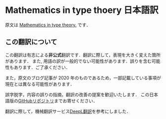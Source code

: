 # Mathematics in type thoery 日本語訳

原文は [Mathematics in type theory.](https://xenaproject.wordpress.com/2020/06/20/mathematics-in-type-theory/) です．

## この翻訳について

この翻訳は有志による**非公式**翻訳です．翻訳に際して，表現を大きく変えた箇所があります．
また, 用語の訳が一般的でない可能性があります．誤りを含む可能性もあります．ご了承ください．

また，原文のブログ記事が 2020 年のものであるため，一部記載している事項が現在とは異なる可能性があります．

誤字脱字，内容の誤りの指摘，翻訳の改善の提案を歓迎いたします．
この日本語版の[GitHubリポジトリ](https://github.com/lean-ja/math-in-type-theory-ja)までお寄せください．

翻訳に際して，機械翻訳サービス[DeepL翻訳](https://www.deepl.com/ja/translator)を参考にしました．
